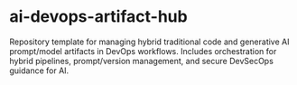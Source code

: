 # ai-devops-artifact-hub
Repository template for managing hybrid traditional code and generative AI prompt/model artifacts in DevOps workflows. Includes orchestration for hybrid pipelines, prompt/version management, and secure DevSecOps guidance for AI.
